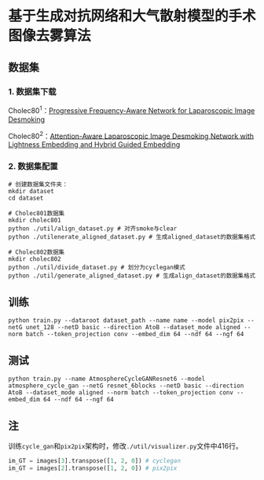 # 基于生成对抗网络和大气散射模型的手术图像去雾算法


## 数据集

### 1. 数据集下载
Cholec80<sup>1</sup>：[Progressive Frequency-Aware Network for Laparoscopic Image Desmoking](https://drive.google.com/file/d/1n_-AzgmQcUWt9VMkTvuZnewJXNHCB7_o/view)

Cholec80<sup>2</sup>：[Attention-Aware Laparoscopic Image Desmoking Network with Lightness Embedding and Hybrid Guided Embedding](https://osf.io/bgza5/files/osfstorage)

### 2. 数据集配置


```shell
# 创建数据集文件夹：
mkdir dataset
cd dataset

# Cholec801数据集
mkdir cholec801
python ./util/align_dataset.py # 对齐smoke与clear
python ./utilenerate_aligned_dataset.py # 生成aligned_dataset的数据集格式

# Cholec802数据集
mkdir cholec802
python ./util/divide_dataset.py # 划分为cyclegan模式
python ./util/generate_aligned_dataset.py # 生成align_dataset的数据集格式
```

## 训练

```shell
python train.py --dataroot dataset_path --name name --model pix2pix --netG unet_128 --netD basic --direction AtoB --dataset_mode aligned --norm batch --token_projection conv --embed_dim 64 --ndf 64 --ngf 64
```

## 测试

```shell
python train.py --name AtmosphereCycleGANResnet6 --model atmosphere_cycle_gan --netG resnet_6blocks --netD basic --direction AtoB --dataset_mode aligned --norm batch --token_projection conv --embed_dim 64 --ndf 64 --ngf 64
```

## 注

训练`cycle_gan`和`pix2pix`架构时，修改`./util/visualizer.py`文件中416行。

```python
im_GT = images[3].transpose([1, 2, 0]) # cyclegan
im_GT = images[2].transpose([1, 2, 0]) # pix2pix
```